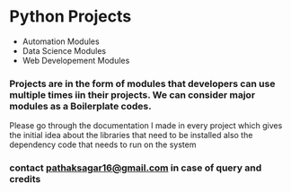 # Python Projects
- Automation Modules
- Data Science Modules
- Web Developement Modules  

### Projects are in the form of modules that developers can use multiple times iin their projects. We can consider major modules as a Boilerplate codes.

Please go through the documentation I made in every project which gives the initial idea about the libraries that need to be installed also the dependency code that needs to run on the system 
### contact pathaksagar16@gmail.com in case of query and credits

